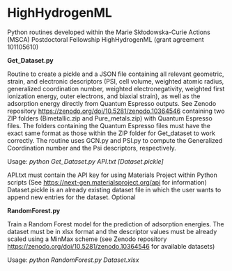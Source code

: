 # HighHydrogenML
Python routines developed within the Marie Skłodowska-Curie Actions (MSCA) Postdoctoral Fellowship HighHydrogenML (grant agreement 101105610)

**Get_Dataset.py**

Routine to create a pickle and a JSON file containing all relevant geometric, strain, and electronic descriptors (PSI, cell volume, weighted atomic radius, generalized coordination number, weighted electronegativity, weighted first ionization energy, outer electrons, and biaxial strain), as well as the adsorption energy directly from Quantum Espresso outputs. See Zenodo repository https://zenodo.org/doi/10.5281/zenodo.10364546 containing two ZIP folders (Bimetallic.zip and Pure_metals.zip) with Quantum Espresso files. The folders containing the Quantum Espresso files must have the exact same format as those within the ZIP folder for Get_dataset to work correctly. The routine uses GCN.py and PSI.py to compute the Generalized Coordination number and the Psi descriptors, respectively.

Usage:
_python Get_Dataset.py API.txt [Dataset.pickle]_

API.txt must contain the API key for using Materials Project within Python scripts (See https://next-gen.materialsproject.org/api for information)
Dataset.pickle is an already existing dataset file in which the user wants to append new entries for the dataset. Optional

**RandomForest.py** 

Train a Random Forest model for the prediction of adsorption energies. The dataset must be in xlsx format and the descriptor values must be already scaled using a MinMax scheme (see Zenodo repository https://zenodo.org/doi/10.5281/zenodo.10364546 for available datasets)

Usage:
_python RandomForest.py Dataset.xlsx_
